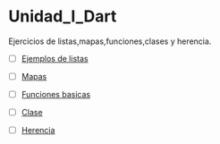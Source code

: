 # Unidad_I_Dart
Ejercicios de listas,mapas,funciones,clases y herencia.
-[ ] [Ejemplos de listas](https://dartpad.dartlang.org/0798eb250a56146b0c28753272bd978e)
-[ ] [Mapas]( https://dartpad.dartlang.org/18fa1e93212e653a75a15eb0fa4c081f)
-[ ] [Funciones basicas](  https://dartpad.dartlang.org/a50ddeb588a27005f028f443cfcdc9af)
-[ ] [Clase](https://dartpad.dartlang.org/3224a3f8282546d6fe3345ec537d656e)
-[ ] [Herencia](https://dartpad.dartlang.org/b81d6e84f34814ba7db96a8294ad941e)

























